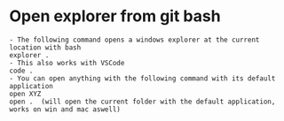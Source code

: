 # Open explorer from git bash
    - The following command opens a windows explorer at the current location with bash
    explorer .
    - This also works with VSCode
    code .
    - You can open anything with the following command with its default application
    open XYZ
    open .  (will open the current folder with the default application, works on win and mac aswell)